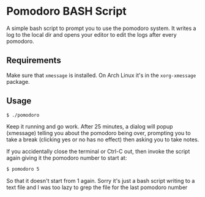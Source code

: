 # Pomodoro BASH Script

A simple bash script to prompt you to use the pomodoro system. It writes a log
to the local dir and opens your editor to edit the logs after every pomodoro.

## Requirements
Make sure that `xmessage` is installed. On Arch Linux it's in the
`xorg-xmessage` package.

## Usage

```bash
$ ./pomodoro
```

Keep it running and go work. After 25 minutes, a dialog will popup (xmessage)
telling you about the pomodoro being over, prompting you to take a break
(clicking yes or no has no effect) then asking you to take notes.

If you accidentally close the terminal or Ctrl-C out, then invoke the script
again giving it the pomodoro number to start at:

```bash
$ pomodoro 5
```

So that it doesn't start from 1 again. Sorry it's just a bash script writing to
a text file and I was too lazy to grep the file for the last pomodoro number


